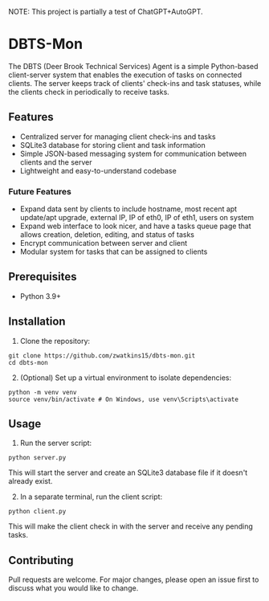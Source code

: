 NOTE: This project is partially a test of ChatGPT+AutoGPT.

# DBTS-Mon

The DBTS (Deer Brook Technical Services) Agent is a simple Python-based client-server system that enables the execution of tasks on connected clients. The server keeps track of clients' check-ins and task statuses, while the clients check in periodically to receive tasks.

## Features

- Centralized server for managing client check-ins and tasks
- SQLite3 database for storing client and task information
- Simple JSON-based messaging system for communication between clients and the server
- Lightweight and easy-to-understand codebase

### Future Features

- Expand data sent by clients to include hostname, most recent apt update/apt upgrade, external IP, IP of eth0, IP of eth1, users on system
- Expand web interface to look nicer, and have a tasks queue page that allows creation, deletion, editing, and status of tasks
- Encrypt communication between server and client
- Modular system for tasks that can be assigned to clients

## Prerequisites

- Python 3.9+

## Installation

1. Clone the repository:
```
git clone https://github.com/zwatkins15/dbts-mon.git
cd dbts-mon
```
2. (Optional) Set up a virtual environment to isolate dependencies:
```
python -m venv venv
source venv/bin/activate # On Windows, use venv\Scripts\activate
```

## Usage

1. Run the server script:
```
python server.py
```
This will start the server and create an SQLite3 database file if it doesn't already exist.

2. In a separate terminal, run the client script:
```
python client.py
```
This will make the client check in with the server and receive any pending tasks.

## Contributing

Pull requests are welcome. For major changes, please open an issue first to discuss what you would like to change.
